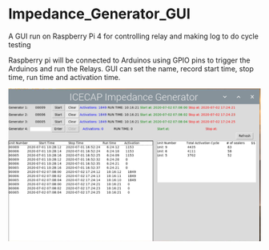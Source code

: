 # Impedance_Generator_GUI
A GUI run on Raspberry Pi 4 for controlling relay and making log to do cycle testing

Raspberry pi will be connected to Arduinos using GPIO pins to trigger the Arduinos and run the Relays.
GUI can set the name, record start time, stop time, run time and activation time. 

![Image of the GUI](https://github.com/MichaelHuang8/Impedance_Generator_GUI/blob/master/MyGUI.png)
